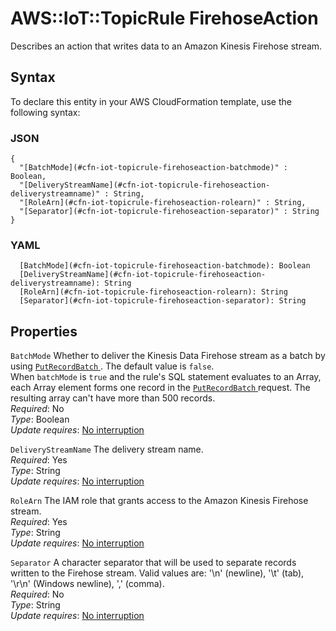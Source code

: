 # AWS::IoT::TopicRule FirehoseAction<a name="aws-properties-iot-topicrule-firehoseaction"></a>

Describes an action that writes data to an Amazon Kinesis Firehose stream\.

## Syntax<a name="aws-properties-iot-topicrule-firehoseaction-syntax"></a>

To declare this entity in your AWS CloudFormation template, use the following syntax:

### JSON<a name="aws-properties-iot-topicrule-firehoseaction-syntax.json"></a>

```
{
  "[BatchMode](#cfn-iot-topicrule-firehoseaction-batchmode)" : Boolean,
  "[DeliveryStreamName](#cfn-iot-topicrule-firehoseaction-deliverystreamname)" : String,
  "[RoleArn](#cfn-iot-topicrule-firehoseaction-rolearn)" : String,
  "[Separator](#cfn-iot-topicrule-firehoseaction-separator)" : String
}
```

### YAML<a name="aws-properties-iot-topicrule-firehoseaction-syntax.yaml"></a>

```
  [BatchMode](#cfn-iot-topicrule-firehoseaction-batchmode): Boolean
  [DeliveryStreamName](#cfn-iot-topicrule-firehoseaction-deliverystreamname): String
  [RoleArn](#cfn-iot-topicrule-firehoseaction-rolearn): String
  [Separator](#cfn-iot-topicrule-firehoseaction-separator): String
```

## Properties<a name="aws-properties-iot-topicrule-firehoseaction-properties"></a>

`BatchMode`  <a name="cfn-iot-topicrule-firehoseaction-batchmode"></a>
Whether to deliver the Kinesis Data Firehose stream as a batch by using [ `PutRecordBatch` ](https://docs.aws.amazon.com/firehose/latest/APIReference/API_PutRecordBatch.html)\. The default value is `false`\.  
When `batchMode` is `true` and the rule's SQL statement evaluates to an Array, each Array element forms one record in the [ `PutRecordBatch` ](https://docs.aws.amazon.com/firehose/latest/APIReference/API_PutRecordBatch.html) request\. The resulting array can't have more than 500 records\.  
*Required*: No  
*Type*: Boolean  
*Update requires*: [No interruption](https://docs.aws.amazon.com/AWSCloudFormation/latest/UserGuide/using-cfn-updating-stacks-update-behaviors.html#update-no-interrupt)

`DeliveryStreamName`  <a name="cfn-iot-topicrule-firehoseaction-deliverystreamname"></a>
The delivery stream name\.  
*Required*: Yes  
*Type*: String  
*Update requires*: [No interruption](https://docs.aws.amazon.com/AWSCloudFormation/latest/UserGuide/using-cfn-updating-stacks-update-behaviors.html#update-no-interrupt)

`RoleArn`  <a name="cfn-iot-topicrule-firehoseaction-rolearn"></a>
The IAM role that grants access to the Amazon Kinesis Firehose stream\.  
*Required*: Yes  
*Type*: String  
*Update requires*: [No interruption](https://docs.aws.amazon.com/AWSCloudFormation/latest/UserGuide/using-cfn-updating-stacks-update-behaviors.html#update-no-interrupt)

`Separator`  <a name="cfn-iot-topicrule-firehoseaction-separator"></a>
A character separator that will be used to separate records written to the Firehose stream\. Valid values are: '\\n' \(newline\), '\\t' \(tab\), '\\r\\n' \(Windows newline\), ',' \(comma\)\.  
*Required*: No  
*Type*: String  
*Update requires*: [No interruption](https://docs.aws.amazon.com/AWSCloudFormation/latest/UserGuide/using-cfn-updating-stacks-update-behaviors.html#update-no-interrupt)